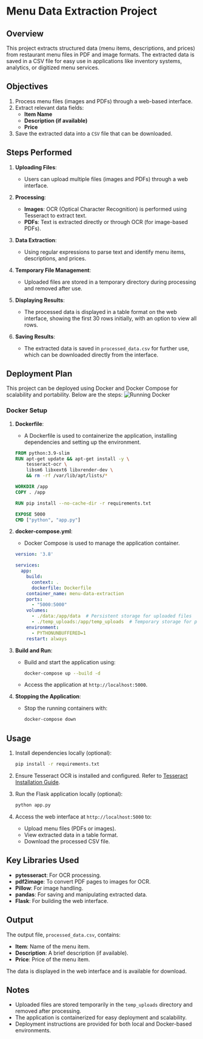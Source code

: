 # Menu Data Extraction Project

## Overview
This project extracts structured data (menu items, descriptions, and prices) from restaurant menu files in PDF and image formats. The extracted data is saved in a CSV file for easy use in applications like inventory systems, analytics, or digitized menu services.

## Objectives
1. Process menu files (images and PDFs) through a web-based interface.
2. Extract relevant data fields:
   - **Item Name**
   - **Description (if available)**
   - **Price**
3. Save the extracted data into a `CSV` file that can be downloaded.

## Steps Performed
1. **Uploading Files**:
   - Users can upload multiple files (images and PDFs) through a web interface.

2. **Processing**:
   - **Images**: OCR (Optical Character Recognition) is performed using Tesseract to extract text.
   - **PDFs**: Text is extracted directly or through OCR (for image-based PDFs).

3. **Data Extraction**:
   - Using regular expressions to parse text and identify menu items, descriptions, and prices.

4. **Temporary File Management**:
   - Uploaded files are stored in a temporary directory during processing and removed after use.

5. **Displaying Results**:
   - The processed data is displayed in a table format on the web interface, showing the first 30 rows initially, with an option to view all rows.

6. **Saving Results**:
   - The extracted data is saved in `processed_data.csv` for further use, which can be downloaded directly from the interface.

## Deployment Plan
This project can be deployed using Docker and Docker Compose for scalability and portability. Below are the steps:
![Running Docker](Screenshots/running_docker.gif)


### Docker Setup
1. **Dockerfile**:
   - A Dockerfile is used to containerize the application, installing dependencies and setting up the environment.

   ```dockerfile
   FROM python:3.9-slim
   RUN apt-get update && apt-get install -y \
       tesseract-ocr \
       libsm6 libxext6 libxrender-dev \
       && rm -rf /var/lib/apt/lists/*

   WORKDIR /app
   COPY . /app

   RUN pip install --no-cache-dir -r requirements.txt

   EXPOSE 5000
   CMD ["python", "app.py"]
   ```

2. **docker-compose.yml**:
   - Docker Compose is used to manage the application container.

   ```yaml
   version: '3.8'

   services:
     app:
       build:
         context: .
         dockerfile: Dockerfile
       container_name: menu-data-extraction
       ports:
         - "5000:5000"
       volumes:
         - ./data:/app/data  # Persistent storage for uploaded files
         - ./temp_uploads:/app/temp_uploads  # Temporary storage for processing
       environment:
         - PYTHONUNBUFFERED=1
       restart: always
   ```

3. **Build and Run**:
   - Build and start the application using:
     ```bash
     docker-compose up --build -d
     ```

   - Access the application at `http://localhost:5000`.

4. **Stopping the Application**:
   - Stop the running containers with:
     ```bash
     docker-compose down
     ```

## Usage
1. Install dependencies locally (optional):
   ```bash
   pip install -r requirements.txt
   ```

2. Ensure Tesseract OCR is installed and configured. Refer to [Tesseract Installation Guide](https://github.com/tesseract-ocr/tesseract).

3. Run the Flask application locally (optional):
   ```bash
   python app.py
   ```

4. Access the web interface at `http://localhost:5000` to:
   - Upload menu files (PDFs or images).
   - View extracted data in a table format.
   - Download the processed CSV file.

## Key Libraries Used
- **pytesseract**: For OCR processing.
- **pdf2image**: To convert PDF pages to images for OCR.
- **Pillow**: For image handling.
- **pandas**: For saving and manipulating extracted data.
- **Flask**: For building the web interface.

## Output
The output file, `processed_data.csv`, contains:
- **Item**: Name of the menu item.
- **Description**: A brief description (if available).
- **Price**: Price of the menu item.

The data is displayed in the web interface and is available for download.

## Notes
- Uploaded files are stored temporarily in the `temp_uploads` directory and removed after processing.
- The application is containerized for easy deployment and scalability.
- Deployment instructions are provided for both local and Docker-based environments.
